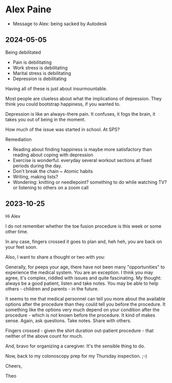 # Alex Paine

* Message to Alex: being sacked by Autodesk

## 2024-05-05

Being debilitated

* Pain is debilitating
* Work stress is debilitating
* Marital stress is debilitating
* Depression is debilitating

Having all of these is just about insurmountable.

Most people are clueless about what the implications of depression. They think you could bootstrap happiness, if you wanted to.

Depression is like an always-there pain. It confuses, it fogs the brain, it takes you out of being in the moment.

How much of the issue was started in school. At SPS?


Remediation

* Reading about finding happiness is maybe more satisfactory than reading about coping with depression
* Exercise is wonderful. everyday several workout sections at fixed periods during the day.
* Don't break the chain ~ Atomic habits
* Writing, making lists?
* Wondering: knitting or needlepoint? something to do while watching TV? or listening to others on a zoom call


## 2023-10-25

Hi Alex

I do not remember whether the toe fusion procedure is this week or some other time.

In any case, fingers crossed it goes to plan and, heh heh, you are back on your feet soon.

Also, I want to share a thought or two with you:

Generally, for peeps your age, there have not been many "opportunities" to experience the medical system. You are an exception. I think you may agree, it's complex, riddled with issues and quite fascinating. My thought: always be a good patient, listen and take notes. You may be able to help others - children and parents - in the future.

It seems to me that medical personnel can tell you more about the available options after the procedure than they could tell you before the procedure. It something like the options very much depend on your condition after the procedure - which is not known before the procedure. It kind of makes sense. Again, ask questions. Take notes. Share with others.

Fingers crossed - given the shirt duration out-patient procedure - that neither of the above count for much.

And, bravo for organizing a caregiver. It's the sensible thing to do.

Now, back to my colonoscopy prep for my Thursday inspection. ;-)

Cheers,

Theo




